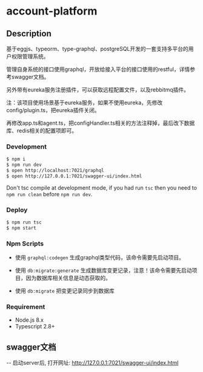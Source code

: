 # account-platform

## Description

基于eggjs、typeorm、type-graphql、postgreSQL开发的一套支持多平台的用户权限管理系统。

管理自身系统的接口使用graphql，开放给接入平台的接口使用的restful，详情参考swagger文档。

另外带有eureka服务注册插件，可以获取远程配置文件，以及rebbitmq插件。

注：该项目使用场景基于eureka服务，如果不使用eureka，先修改config/plugin.ts，把eureka插件关闭。

再修改app.ts和agent.ts，把configHandler.ts相关的方法注释掉，最后改下数据库、redis相关的配置项即可。

### Development

```bash
$ npm i
$ npm run dev
$ open http://localhost:7021/graphql
$ open http://127.0.0.1:7021/swagger-ui/index.html
```

Don't tsc compile at development mode, if you had run `tsc` then you need to `npm run clean` before `npm run dev`.

### Deploy

```bash
$ npm run tsc
$ npm start
```

### Npm Scripts

- 使用 `graphql:codegen` 生成graphql类型代码，该命令需要先启动项目。

- 使用 `db:migrate:generate` 生成数据库变更记录，注意！该命令需要先启动项目，因为数据库相关信息是动态获取的。

- 使用 `db:migrate` 把变更记录同步到数据库


### Requirement

- Node.js 8.x
- Typescript 2.8+


## swagger文档
-- 启动server后, 打开网址: http://127.0.0.1:7021/swagger-ui/index.html

